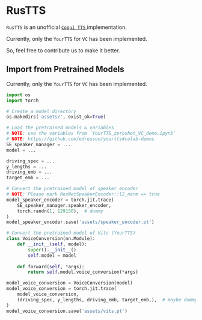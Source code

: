 # RusTTS

`RusTTS` is an unofficial [ `Coqui TTS` ](https://github.com/coqui-ai/tts) implementation.

Currently, only the `YourTTS` for `VC` has been implemented.

So, feel free to contribute us to make it better.

## Import from Pretrained Models

Currently, only the `YourTTS` for `VC` has been implemented.

```python
import os
import torch

# Create a model directory
os.makedirs('assets/', exist_ok=True)

# Load the pretrained models & variables
# NOTE: use the variables from `YourTTS_zeroshot_VC_demo.ipynb`
# NOTE: https://github.com/edresson/yourtts#colab-demos
SE_speaker_manager = ...
model = ...

driving_spec = ...
y_lengths = ...
driving_emb = ...
target_emb = ...

# Convert the pretrained model of speaker_encoder
# NOTE: Please mark ResNetSpeakerEncoder::l2_norm => true
model_speaker_encoder = torch.jit.trace(
    SE_speaker_manager.speaker_encoder,
    torch.randn(1, 129150),  # dummy
)
model_speaker_encoder.save('assets/speaker_encoder.pt')

# Convert the pretrained model of Vits (YourTTS)
class VoiceConversion(nn.Module):
    def __init__(self, model):
        super().__init__()
        self.model = model
        
    def forward(self, *args):
        return self.model.voice_conversion(*args)

model_voice_conversion = VoiceConversion(model)
model_voice_conversion = torch.jit.trace(
    model_voice_conversion,
    (driving_spec, y_lengths, driving_emb, target_emb,),  # maybe dummy
)
model_voice_conversion.save('assets/vits.pt')
```

